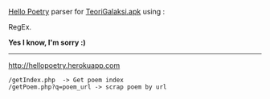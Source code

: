 [Hello Poetry](https://hellopoetry.com) parser for [TeoriGalaksi.apk](http://s000.tinyupload.com/index.php?file_id=05259258522768719806) using : 

RegEx.

__Yes I know, I'm sorry :)__

---
http://hellopoetry.herokuapp.com

```
/getIndex.php  -> Get poem index
/getPoem.php?q=poem_url -> scrap poem by url
```